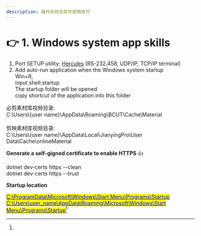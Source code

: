 ```yaml
---
description: 操作系统及软件使用技巧
---
```


# 👉 1. Windows system app skills

1. Port SETUP utility: [Hercules](https://www.hw-group.com/sw-applications) (RS-232,458, UDP/IP, TCP/IP terminal)
2. Add auto-run application when the Windows system startup\
   &#x20; Win+R, \
   &#x20; input shell:startup\
   &#x20; The startup folder will be opened\
   &#x20; copy shortcut of the application into this folder

必剪素材库视频目录:\
C:\Users\\{user name}\AppData\Roaming\BCUT\Cache\Material\
\
剪映素材库视频目录:\
C:\Users\\{user name}\AppData\Local\JianyingPro\User Data\Cache\onlineMaterial



**Generate a self-gigned certificate to enable HTTPS** :thumbsup:

&#x20;      dotnet dev-certs https --clean \
&#x20;      dotnet dev-certs https --trust



**Startup location**

[<mark style="color:blue;">C:\ProgramData\Microsoft\Windows\Start Menu\Programs\Startup C:\Users\user\_name\AppData\Roaming\Microsoft\Windows\Start Menu\Programs\Startup</mark>](#user-content-fn-1)[^1]

[^1]: 
